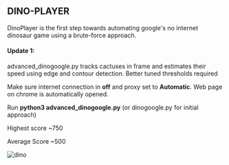 ## DINO-PLAYER

DinoPlayer is the first step towards automating google's no internet dinosaur game using a brute-force approach.

#### Update 1: 
advanced_dinogoogle.py tracks cactuses in frame and estimates their speed using edge and contour detection. Better tuned thresholds required 


Make sure internet connection in **off** and proxy set to **Automatic**. Web page on chrome is automatically opened.

Run **python3 advanced_dinogoogle.py** (or dinogoogle.py for initial approach)


Highest score ~750

Average Score ~500

![dino](https://user-images.githubusercontent.com/45385843/67393243-9fcbc100-f5bf-11e9-9a5c-6d89698faa35.png)
